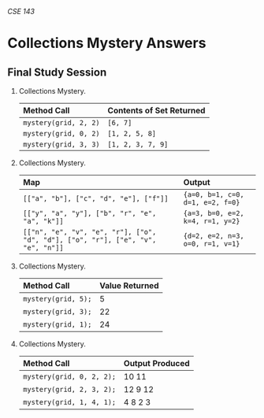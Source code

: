 _CSE 143_

# Collections Mystery Answers
## Final Study Session

1. Collections Mystery.

	| Method Call | Contents of Set Returned |
	| :--- | :--- |
	| `mystery(grid, 2, 2)` | `[6, 7]` |
	| `mystery(grid, 0, 2)` | `[1, 2, 5, 8]` |
	| `mystery(grid, 3, 3)` | `[1, 2, 3, 7, 9]` |

1. Collections Mystery.

	| Map | Output |
	| :--- | :--- |
	| `[["a", "b"], ["c", "d", "e"], ["f"]]` | `{a=0, b=1, c=0, d=1, e=2, f=0}` |
	| `[["y", "a", "y"], ["b", "r", "e", "a", "k"]]` | `{a=3, b=0, e=2, k=4, r=1, y=2}` |
	| `[["n", "e", "v", "e", "r"], ["o", "d", "d"], ["o", "r"], ["e", "v", "e", "n"]]` | `{d=2, e=2, n=3, o=0, r=1, v=1}` |

1. Collections Mystery.

	| Method Call | Value Returned |
	| :--- | :--- |
	| `mystery(grid, 5);` | 5 |
	| `mystery(grid, 3);` | 22 |
	| `mystery(grid, 1);` | 24 |

1. Collections Mystery.

	| Method Call | Output Produced |
	| :--- | :--- |
	| `mystery(grid, 0, 2, 2);` | 10 11 |
	| `mystery(grid, 2, 3, 2);` | 12 9 12 |
	| `mystery(grid, 1, 4, 1);` | 4 8 2 3 |
